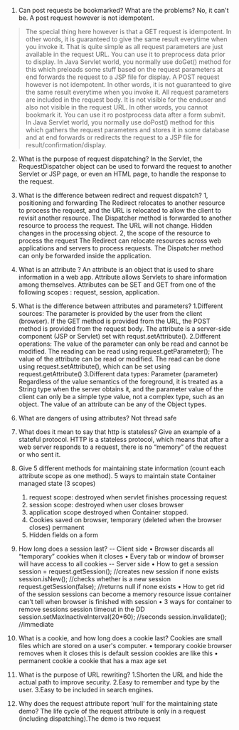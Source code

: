 1. Can post requests be bookmarked? What are the problems?
No, it can't be. A post request however is not idempotent. 
>The special thing here however is that a GET request is idempotent. In other words, it is guaranteed to give the same result everytime when you invoke it. That is quite simple as all request parameters are just available in the request URL. You can use it to preprocess data prior to display. In Java Servlet world, you normally use doGet() method for this which preloads some stuff based on the request parameters at end forwards the request to a JSP file for display.
>A POST request however is not idempotent. In other words, it is not guaranteed to give the same result everytime when you invoke it. All request parameters are included in the request body. It is not visible for the enduser and also not visible in the request URL. In other words, you cannot bookmark it. You can use it ro postprocess data after a form submit. In Java Servlet world, you normally use doPost() method for this which gathers the request parameters and stores it in some database and at end forwards or redirects the request to a JSP file for result/confirmation/display.

2. What is the purpose of request dispatching?
In the Servlet, the RequestDispatcher object can be used to forward the request to another Servlet or JSP page, or even an HTML page, to handle the response to the request.

3. What is the difference between redirect and request dispatch?
1, positioning and forwarding
The Redirect relocates to another resource to process the request, and the URL is relocated to allow the client to revisit another resource. The Dispatcher method is forwarded to another resource to process the request. The URL will not change. Hidden changes in the processing object.
2, the scope of the resource to process the request
The Redirect can relocate resources across web applications and servers to process requests. The Dispatcher method can only be forwarded inside the application.

4. What is an attribute ?
An attribute is an object that is used to share information in a web app. Attribute allows Servlets to share information among themselves. Attributes can be SET and GET from one of the following scopes : request, session, application.

5. What is the difference between attributes and parameters?
1.Different sources:
The parameter is provided by the user from the client (browser). If the GET method is provided from the URL, the POST method is provided from the request body.
The attribute is a server-side component (JSP or Servlet) set with requst.setAttribute().
2.Different operations:
The value of the parameter can only be read and cannot be modified. The reading can be read using request.getParameter();
The value of the attribute can be read or modified. The read can be done using request.setAttribute(), which can be set using request.getAttribute()
3.Different data types:
Parameter (parameter) Regardless of the value semantics of the foreground, it is treated as a String type when the server obtains it, and the parameter value of the client can only be a simple type value, not a complex type, such as an object.
The value of an attribute can be any of the Object types.

6. What are dangers of using attributes?
Not thread safe

7. What does it mean to say that http is stateless? Give an example of a stateful protocol.
HTTP is a stateless protocol, which means that after a web server responds to a request, there is no “memory” of the request or who sent it.

8. Give 5 different methods for maintaining state information (count each attribute scope as one method).
5 ways to maintain state
Container managed state (3 scopes)
	1. request scope: destroyed when servlet finishes processing request
	2. session scope: destroyed when user closes browser
	3. application scope destroyed when Container stopped.
	4. Cookies saved on browser,
	temporary (deleted when the browser closes)
	permanent
	5. Hidden fields on a form

9. How long does a session last?
--  Client side
• Browser discards all “temporary” cookies when it closes
• Every tab or window of browser will have access to all cookies
--  Server side
• How to get a session
session = request.getSession(); //creates new session if none exists
session.isNew(); //checks whether is a new session
request.getSession(false); //returns null if none exists
• How to get rid of the session
sessions can become a memory resource issue
container can’t tell when browser is finished with session
• 3 ways for container to remove sessions
session timeout in the DD 
session.setMaxInactiveInterval(20*60); //seconds
session.invalidate(); //immediate

10. What is a cookie, and how long does a cookie last?
Cookies are small files which are stored on a user's computer. 
• temporary cookie
browser removes when it closes 
this is default
session cookies are like this
• permanent cookie
a cookie that has a max age set

11. What is the purpose of URL rewriting?
1.Shorten the URL and hide the actual path to improve security.
2.Easy to remember and type by the user.
3.Easy to be included in search engines.

12. Why does the request attribute report ‘null’ for the maintaining state demo?
The life cycle of the request attribute is only in a request (including dispatching).The demo is two request
